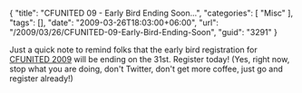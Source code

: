 {
	"title": "CFUNITED 09 - Early Bird Ending Soon...",
	"categories": [
		"Misc"
	],
	"tags": [],
	"date": "2009-03-26T18:03:00+06:00",
	"url": "/2009/03/26/CFUNITED-09-Early-Bird-Ending-Soon",
	"guid": "3291"
}

Just a quick note to remind folks that the early bird registration for <a href="http://www.cfunited.com">CFUNITED 2009</a> will be ending on the 31st. Register today! (Yes, right now, stop what you are doing, don't Twitter, don't get more coffee, just go and register already!)